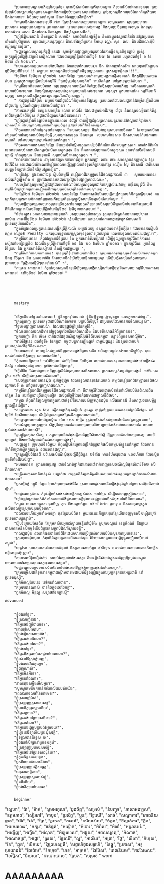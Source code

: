         "ប្រធានមជ្ឈមណ្ឌលអភិវឌ្ឍន៍សូត្រខ្មែរ បានស្នើសុំដល់រាជរដ្ឋាភិបាលកម្ពុជា ក៏ដូចជាវិស័យឯកជនចូលរួម ជួយជំរុញវិស័យសូត្រនៅក្នុងប្រទេសកម្ពុជានិងការរៀបចំបច្ចេកទេសបានយ៉ាងល្អ ដូច្នេះបូកផ្សំនឹងការរួមចំណែកពីរដ្ឋាភិបាល និងឯកជននោះ វិស័យសូត្រនៅកម្ពុជា នឹងកាន់តែល្អប្រសើរឡើង។​",
        "ជាមួយនឹងអំណរសាទរខួបទី ៧៣ ថ្ងៃបង្កើតគណបក្សប្រជាជនកម្ពុជា សម្តេចតេជោ សូមថ្វាយព្រះពរ ប្រគេនពរ សម្តេចព្រះសង្ឃរាជ ព្រះរាជាគណៈ ព្រះថេរានុថេរៈគ្រប់ព្រះអង្គ និងសូមប្រសិទ្ធពរជូនសម្តេច ឯកឧត្តម លោកជំទាវ គណៈ ដឹកនាំសាសនិកឥស្លាម និងគ្រឹស្តសាសនិក",
        "ភ្ញៀវកិត្តិយសជាតិ និងអន្តរជាតិ សមាជិក សមាជិកានៃអង្គមីខ្ទីង និងបងប្អូនជនរួមជាតិទាំងនៅក្នុងប្រទេស ទាំងនៅក្រៅប្រទេស សូមបានប្រកបនូវពុទ្ធពរ និងពរទាំងប្រាំប្រការ គឺអាយុ វណ្ណៈ សុខៈ ពលៈ និងបដិភាណៈកុំបី ឃ្លៀងឃ្លាតឡើយ",
        "មជ្ឈមណ្ឌលបណ្ដុះធុរកិច្ចថ្មី តេជោ សូមធ្វើការបង្ហាញកម្រងរូបភាពនៃការធ្វើទស្សនកិច្ចតភ្ជាប់ ប្រព័ន្ធអេកូឡូសុីធុរកិច្ចថ្មីនៅប្រទេសវៀតណាម ដែលបានប្រព្រឹត្តិទៅចាប់ពីថ្ងៃទី ២៧ ខែ ឧសភា រហូតដល់ថ្ងៃទី ១ ខែ មិថុនា ឆ្នាំ ២០២៤។",
        "លោកអ្នកអាចជួយការពារទាំងបរិស្ថាន ចំណេញទាំងពេលវេលា និង ចំណេញទាំងថវិកា ដោយគ្រាន់តែប្ដូរមកប្រើមីនុយឌីជីថល!!! ឥឡូវនេះ លោកអ្នកមិនចាំបាច់ព្រីនមីនុយម្ហូបអាហារ ឬភេសជ្ជៈទៀតទេ!!!",
        "ថ្ងៃទី២៧ ខែមិថុនា ឆ្នាំ២០២៤ សហគ្រិនខ្មែរ បានសហការជាមួយអង្គការស្វីសខនថាក់ និងភូមិអុីមផេកបាត់ដំបង រួមគ្នាក្នុងការផ្តួចផ្តើមរៀបចំកម្មវិធី “ជួបជុំមួយថ្ងៃសហគ្រិន” ជាលើកដំបូង នៅក្នុងខេត្តបាត់ដំបង។ ",
        "កម្មវិធីនេះមានគោលបំណង ជម្រុញឲ្យមានការបង្កើតគំនិតច្នៃប្រឌិតថ្មីសម្រាប់ការអភិវឌ្ឍ ផលិតផលធម្មជាតិ អាហារបំប៉នសុខភាព និងគ្រឿងសម្អាងសម្រាប់គុណប្រយោជន៍ដល់សុខភាព មនុស្ស។ ក្នុងនោះផងដែរ កម្មវិធីនេះក៏ជម្រុញ សមត្ថភាពនិស្សិតក្នុងការស្រាវជ្រាវបែបវិទ្យាសាស្រ្ត",
        " ការផ្គត់ផ្គង់ជីកំប៉ុស សម្រាប់ការដាំដុះដំណាំកំពុងមានទីផ្សារល្អ ស្របពេលដែលពលរដ្ឋ​កាន់តែច្រើន​ឡើងនិយម​ដាំដុះបន្លែ ឬដំណាំផ្សេងៗនៅតាមលំនៅដ្ឋាន។ ",
        "តាមរយៈកម្មវិធី ទស្សនៈសហគ្រិន លោក អាល់វីន ដែលជាម្ចាស់អាជីវកម្ម ដាំដុះ នឹងពន្យល់លម្អិតពាក់ព័ន្ធ​អាជីវកម្មផលិតជីកំប៉ុស ក៏ដូចជាទីផ្សារលក់ផលិតផលនេះ។ ",
        "ភ្លៀងធ្លាក់ខ្លាំងមិនធ្លាប់មានក្នុងរយៈពេល ៨៨ឆ្នាំ បានធ្វើឱ្យដំបូលព្រលានយន្តហោះនៅឥណ្ឌាបាក់ធ្លាក់មកយ៉ាងលឿន និងបណ្តាលឱ្យអ្នកដំណើរមួយចំនួនត្រូវបាត់បង់ជីវិតនិងរងរបួស",
        "កិច្ចការងារនេះគឺជាផ្នែកមួយនៃគម្រោង “ជលផលសមុទ្រ និងតំបន់ឆ្នេរប្រកបដោយចីរភាព” ដែលផ្ដោតលើការគាំទ្រដល់ការរីកលូតលាស់នៃធុរកិច្ចថ្មី,​សហគ្រាសធុនតូច​ និងមធ្យម, សហគមន៍នេសាទ និងសហគមន៍តំបន់ការពារធម្មជាតិ នៅតាមបណ្ដាខេត្ដនៅតំបន់ឆ្នេរទាំងបួន។ ",
        "កិច្ចសហការរវាងសហគ្រិនខ្មែរ និងផ្សារទំនើបអ៊ីអនក្នុងការរៀបចំពិព័រណ៍ផលិតផលក្នុងស្រុក។ ការតាំងពិព័រណ៍នេះមានគោលបំណងលើកកម្ពស់ផលិតផលក្នុងស្រុក និង ជីវភាពរបស់ប្រជាកសិករក្នុងស្រុក ព្រមទាំងបើកឱកាសទីផ្សារថ្មី ទាំងក្នុងស្រុក និងអន្តរជាតិ សម្រាប់ផលិតផលក្នុងស្រុក ។ ",
        "មោទកភាពមែនទែន នាំមុខមាត់ខ្មែរមកកាន់មាតុភូមិ អ្នកឧកញ៉ា លាង ម៉េង សហស្ថាបនិកក្រុមហ៊ុន ខ្មែរ ប៊ែវើរីជីស ទោះជារវល់យ៉ាងណាក៏ឆ្លៀតពេលអញ្ជើញផ្ទាល់ទៅទទួលកីឡាករគុនខ្មែរ ឈឿង ល្វៃ និងសុខធី ជាពិសេសឧបត្ថម្ភទឹកប្រាក់លើកទឹកចិត្តបន្ថែមទៀត",
        "ហគ្រិនខ្មែរ ក្នុងនាមជាដៃគូ រៀបចំកម្មវិធី ពន្លឿនអាជីវកម្មថ្នាលឌីជីថលរដូវកាលទី ៣   សូមអបអរសាទរដល់ធុរកិច្ចឆ្នើមទាំង ៥ ក្រុមដែលបានមកដល់វគ្គ«ថ្ងៃបទបង្ហាញសាធារណៈ»",
        "សហគ្រិនខ្មែរសូមអញ្ជីញដៃគូដែលមានចំណាប់អារម្មណ៍ចូលរួមដាក់ពាក្យផ្ដល់សេវាកម្ម បង្កើតយុទ្ធវិធី និង កម្មវិធីសិក្សាក្នុងគម្រោងពន្លឿនអាជីវកម្មសម្រាប់សហគ្រិននៅតាមបណ្តាខេត្ត។",
        "នាថ្ងៃទី២៨ ខែមិថុនា ឆ្នាំ២០២៤ សហគ្រិនខ្មែរ ដែលជាស្ថាប័នដែលបង្កើតឡើងក្រោមគំនិតផ្តួចផ្តើមរបស់ រាជរដ្ឋាភិបាលក្នុងគោលបំណងជំរុញការអភិវឌ្ឍប្រព័ន្ធអេកូឡូស៊ីសហគ្រិនឲ្យរស់រវើកនៅកម្ពុជា ",
        "សូមញ្ជើញចូលរួមទស្សនាឲ្យបានច្រើនកុះករនៃការប្រកួតកីឡាវាយសីសម្រាប់កីឡាករមិនមែនអាជីពក្រោយពីពិធីបើកជាផ្លូវការដែលនឹងប្រព្រឹត្តិទៅនៅថ្ងៃទី២៩ ខែមិថុនាខាងមុខនេះ!",
        "រ៉េខាងត្បូង៖ អាកាសយានដ្ឋានអន្តរជាតិ បស់ប្រទេសកូរ៉េខាងត្បូង ត្រូវបានបិទផ្លូវរត់រយៈពេលប្រហែល ៣ម៉ោង កាលពីថ្ងៃទី២៦ ខែមិថុនា ឆ្នាំ២០២៤ ម្សិលមិញនេះ ដោយសារតែការបង្ហោះបាឡុងសំរាមមកពីប្រទេសកូរ៉េខាងជើង",
        "ក្នុងអំឡងពេលប្រកួតនេះបានបង្កើតព្រឹត្តិការណ៍ អេក្រង់យក្ស ទស្សនាបាល់ទាត់ទ្វីបអ៊ឺរ៉ុប! ដែលមានការរៀបចំហ្គេម ឈ្មោះថា Penalty យកលុយសុទ្ធងាយៗស្រួលៗទទួលបានប្រាក់រង្វាន់ ពេលការចូលលេងរាប់រយដុល្លារ។",
        "កម្មវិធីតោះអាន! កំពុងស្វែងរកវិចិត្រករ និង អ្នករចនាទំព័រសៀវភៅ ដើម្បីចូលរួមក្នុងកម្មវិធីហាក់កាសន សៀវភៅអេឡិចត្រូនិច ដែលនឹងប្រព្រឹត្តិទៅនៅថ្ងៃទី ១៩ និង​ ២០ ខែសីហា ឆ្នាំ២០១៧។ ក្នុងកម្មវិធីនេះ អ្នកនិពន្ធ វិចិត្រករ និង អ្នករចនាទំព័រសៀវភៅ នឹងធ្វើការជាមួយគ្នា ",
        "កម្មវិធីហាក់កាសនតោះអាន! បានប្រព្រឹត្តិទៅដោយជោគជ័យ! សូមអរគុណអ្នកចូលរួមទាំងអស់ដែលមានអ្នកនិពន្ធ វិចិត្រករ និង អ្នករចនាទំព័រ ដែលបានខិតខំប្រឹងប្រែងធ្វើការជាមួយគ្នា ដើម្បីបង្កើតសៀវភៅកុមារក្រោមប្រធានបទ “ស្រ្តីអាចធ្វើអ្វីៗបានទាំងអស់” ។",
        "គម្រោង តោះអាន! កំពុងស្វែងរកអ្នកនិពន្ធដើម្បីចូលរួមបង្កើតសៀវភៅអេឡិចត្រូនិចតាមរយៈកម្មវិធីហាក់កាសន តោះអាន! នៅថ្ងៃទី១៩ ខែមិនា ឆ្នាំ២០១៧ "






        mastery


        "តើអ្នកនឹងទៅផ្ទះនៅពេលណា? ខ្ញុំ​នឹក​អ្នក​ខ្លាំង​ណាស់ ខ្ញុំ​នឹង​ធ្វើ​ម្ហូប​ឆ្ងាញ់ៗ​ជូន​អ្នក ពេល​អ្នក​មក​ដល់​ផ្ទះ",
        "ក្រុងភ្នំពេញ​ ប្រទេសកម្ពុជាជាប់ចំណាត់លេខ២​ បន្ទាប់ពីសិង្ហបុរី​ ជាប្រទេសដែលមានការចំណាយខ្ពស់",
        "ថ្ងៃបទបង្ហាញជាសាធារណៈ ដែលជាវគ្គផ្តាច់ព្រ័ត្រនៃកម្មវិធី",
        "ចំណាយពេលវេលាដ៏មានតម្លៃចូលរួមចែករំលែកចំណេះដឹង និងបទពិសោធន៍អំពីប្រធានបទ",
        "អ្នកឧកញ៉ា គិត ម៉េង៖ បារាំងជាដៃគូពាណិជ្ជកម្មអឺរ៉ុបធំទីពីររបស់កម្ពុជា បន្ទាប់ពីប្រទេសអាល្លឺម៉ង់",
        "ចាប់ពីថ្ងៃនេះ ដល់ថ្ងៃទី១ ខែកក្កដា កម្ពុជាបន្តមានភ្លៀងធ្លាក់ ជាមួយផ្គររន្ទះ និងខ្យល់បោកបក់ គ្របដណ្តប់លើផ្ទៃដីពី៥-១៥%",
        "អបអរសាទរ! រថយន្តដឹកជញ្ជូនទំនិញសាកល្បងពីប្រទេសចិន លើចម្ងាយផ្លូវជាង២០០០គីឡូម៉ែត្រ បានមកដល់រាជធានីភ្នំពេញ ដោយជោគជ័យ",
        "កុំខកខានឱ្យសោះ! ចាប់ពីថ្ងៃនេះ ដល់ថ្ងៃទី៣០ ខែមិថុនា មហាជន​អាចទស្សនាភាពយន្ដជាង១៥០រឿងឥតគិតថ្លៃ នៅរោងកុនចំនួន១០ ទូទាំងរាជធានីភ្នំពេញ",
        "ហ្វីលីពីន​ ដែលជាប្រទេសទិញអង្ករដ៏ធំបំផុតមួយរបស់ពិភពលោក ប្រកាសទម្លាក់​ពន្ធ​នាំ​ចូល​អង្ករ​ពី ៣៥% មក​ត្រឹម ១៥% ដើម្បីដោះស្រាយអតិផរណា",
        "សេចក្ដីប្រកាសព័ត៌មានស្ដីពី ធុរកិច្ចថ្មីឆ្នើម ដែលទទួលបានទុនវិនិយោគពី កម្មវិធីពន្លឿនអាជីវកម្មថ្នាលឌីជីថលរដូវកាលទី ៣ នាថ្ងៃបទបង្ហាញសាធារណៈ",
        "កម្មវិធីពន្លឿនអាជីវកម្មថ្នាលឌីជីថលរដូវកាលទី ៣ គឺជាកម្មវិធីដែលផ្តោតសំខាន់ទៅលើការបំប៉នចំណេះដឹងបន្ថែម និង ការគាំទ្រជាច្រើនផ្សេងទៀត ដល់ធុរកិច្ចថ្មីដែលកំពុងមានជាថ្នាលឌីជីថល",
        "កម្ពុជា កំពុងពិនិត្យលទ្ធភាពក្នុងការដាក់ទុនវិនិយោគរបស់ក្រុមហ៊ុនជប៉ុន លើធនធានរ៉ែ និងហេដ្ឋារចនាសម្ព័ន្ធផ្លូវល្បឿនលឿន",
        "សម្ដេចតេជោ ហ៊ុន សែន ស្នើរាជរដ្ឋាភិបាលរៀបចំ ទូងស្គរ បាញ់កាំជ្រួចអបអរសាទរនៅគ្រប់ទីកន្លែង នៅថ្ងៃទី៥ ខែសីហាខាងមុខ ដើម្បីគាំទ្រ«គម្រោងព្រែកជីកហ្វូណនតេជោ»",
        "សម្ដេចព្រះមហាអរិយវង្សបណ្ឌិត យ៉ន សេង យៀត ត្រូវបានតែងតាំងជាព្រះចៅអធិការវត្តឧណ្ណាលោម",
        "ការសិក្សាមួយបង្ហាញថា សិង្ហបុរីជាប្រទេសដែលអាចប្រឈមនឹងបញ្ហាបាត់បង់ការងារដោយសារតែ អេអាយ ខ្ពស់ជាងគេនៅតំបន់អាស៊ី",
        "ដ្ឋមន្ត្រីក្រសួងកសិកម្ម ៖ កម្ពុជាបាននិងកំពុងធ្វើការជំរុញវិស័យកៅស៊ូ ឱ្យក្លាយជាដំណាំឧស្សាហកម្ម មានទីផ្សារខ្ពស់ និងអាចកែច្នៃជាផលិតផលសម្រេចផ្សេងៗ",
        "សញ្ញាល្អ! ក្រុមហ៊ុនចិនធំមួយ កំពុងរៀបចំគម្រោងពង្រីកខ្សែច្រវាក់ផលិតកម្មរបស់ខ្លួននៅកម្ពុជា ដែលមានទំហំទឹកប្រាក់ស្ថិតក្នុងរង្វង់ ១ពាន់លានដុល្លារ",
        "ក្រសួងរៀបចំដែនដី បដិសេធសំណើសុំចុះបញ្ជីដីធ្លីចំនួន ២ទីតាំង មានទំហំសរុបជាង ៤០០ហិកតា ដែលស្ថិតក្នុងទីតាំងដីរបស់រដ្ឋ",
        "អបអរសាទរ! ប្រាសាទអង្គរវត្ត ជាប់ចំណាត់ថ្នាក់ជាគោលដៅទាក់ទាញទេសចរណ៍ល្អបំផុតលំដាប់ទី១២ លើពិភពលោក",
        "មន្រ្តីនគរបាលជាតិជាន់ខ្ពស់ បញ្ជាក់ថា ការត្រួតពិនិត្យជាតិស្រវឹងពេលយប់កាត់បន្ថយគ្រោះថ្នាក់ចរាចរណ៍ជាង ៥០ភាគរយ",
        "អ្នកឡើងភ្នំ ហ្វូជី ចំនួន ៤នាក់បានបាត់បង់ជីវិត ស្របពេលរដូវកាលដើរឡើងភ្នំរដូវក្ដៅនៅប្រទេសជប៉ុនជិតចាប់ផ្ដើម",
        "អាជ្ញាធរខេត្តកំពត កំពុងរៀបចំសាងសង់នាឡិកាកម្ពស់ជាង ៣០ម៉ែត្រ ដើម្បីទាក់ទាញភ្ញៀវទេសចរ",
        "ហ្វាំងឡង់គ្រោងចាក់វ៉ាក់សាំងការពារជំងឺផ្តាសាយបក្សីជូនពលរដ្ឋខ្លួនជាលើកដំបូងនៅលើពិភពលោក",
        "កម្ពុជា មានសហគ្រាស ធុនមីក្រូ តូច និងមធ្យមចំនួន ៧៥៣ ៦៧០ មូលដ្ឋាន និងបានចូលរួមក្នុងផលិតផលក្នុងស្រុកសរុបស្មើ៦៣%",
        "ដល់ពេលហើយអ្នកទាំងអស់គ្នា គុនខ្មែររបស់ពិត! មួយរយៈនេះកីឡាករគុនខ្មែរយើងចេញមុខលើសង្វៀនក្រៅប្រទេសជាបន្តបន្ទាប់",
        "រៀបចំក្រោយមែនពិត តែក្រុមកសិករអ្នកដាំស្វាយចន្ទីនៅឃុំទំរីង ស្រុកសណ្តាន់ ខេត្តកំពង់ធំ នឹងក្លាយជាសហគមន៍កសិកម្មទំនើបដំបូងគេសម្រាប់ដំណាំស្វាយចន្ទី",
        "ពលរដ្ឋជប៉ុន ៨០នាក់បានបាត់បង់ជីវិតដោយសារការប្រើប្រាស់អាហារបំប៉នសុខភាពប្រភេទនេះ",
        "ក្រុមហ៊ុន​ជប៉ុនមួយ កំពុងពិនិត្យលទ្ធភាពលើការដាក់ទុន វិនិយោគហេដ្ឋារចនាសម្ព័ន្ធផ្លូវល្បឿនលឿននៅកម្ពុជា",
        "ខេត្តកែប មានសហគមន៍នេសាទចំនួន៥ និងទូកនេសាទចំនួន ៥៩៤ទូក ខណៈផលនេសាទមានការកើនឡើងបន្តិចបន្តួចប៉ុណ្ណោះ",
        "សហភាពអឺរ៉ុបជឿជាក់ថា ការអប់រំសម្រាប់ទាំងអស់គ្នា គឺជាគន្លឹះដ៏សំខាន់ក្នុងការជំរុញឱ្យយុវជនកម្ពុជាអាចឈានទៅសម្រេចបានសក្តានុពលរបស់ខ្លួន",
        "មជ្ឈមណ្ឌលហ្គេមទាន់សម័យដែលធំជាងគេនៅទីក្រុងភ្នំពេញកំពុងរង់ចាំលោកអ្នក",
        "ក្រុមជម្រើសជាតិទូកនាគកម្ពុជាដណ្តើមបានមេដាយសំរឹទ្ធ១គ្រឿងក្នុងការប្រកួតទូកនាគអន្តរជាតិ នៅប្រទេសរុស្ស៊ី",
        "ពួកម៉ាកល្អបែបនេះ ទៅរកនៅណាបាន",
        "កម្ររកបានណាស់ បានតិចតួចចេះចែកគ្នា",
        "ពួកម៉ាកល្អ មិត្តល្អ សន្យាថាចែកគ្នាស្មើ"
    
    Advanced


        "ខ្ញុំ​ចង់​ទៅផ្ទះ",
        "ខ្ញុំ​ស្រលាញ់​នាង",
        "តើអ្នកចង់ញ៉ាំបាយទេ?",
        "តោះទៅសៀមរាប",
        "ខ្ញុំចង់រៀនភាសាបារាំង",
        "ខ្តើ​អ្នក​រស់នៅ​ឯណា?",
        "តើ​អ្នក​ចង់​ទៅណា?",
        "ខ្ញុំ​ចង់​ទៅផ្ទះ",
        "តើអ្នកនឹងត្រលប់មកផ្ទះនៅពេលណា?",
        "ខ្ញុំរស់នៅទីក្រុងភ្នំពេញ",
        "ខ្ញុំចង់លេងវីដេអូហ្គេម",
        "ខ្ញុំធុញណាស់",
        "តើអ្នកមិនអីទេ?",
        "តើអ្នកនៅឯណា?",
        "នាងកំពុងសម្លឹងមើលអ្នក។",
        "សូមស្វាគមន៍មកកាន់ការិយាល័យរបស់យើង",
        "ពេលណាចូលឆ្នាំខ្មែរខាងមុខ?",
        "ខ្ញុំស្រលាញ់ម៉ាក់",
        "ខ្ញុំស្រឡាញ់គ្រួសាររបស់ខ្ញុំ",
        "ខ្ញុំមានមិត្តប្រុសរួចហើយ",
        "តើអ្នកភ្លេចទេ?",
        "តើអ្នកចង់ទៅប្រទេសចិនទេ?",
        "តើអ្នកទៅណា?",
        "តើអ្នកនឹងធ្វើអ្វីបន្ទាប់ពីវិទ្យាល័យ?",
        "ខ្ញុំរៀននៅវិទ្យាល័យព្រះស៊ីសុវត្ថិ",
        "ខ្ញុំទទួលបាននិទ្ទេស អេ",
        "ខ្ញុំចង់ទៅសិក្សានៅប្រទេសកូរ៉េ",
        "ខ្ញុំស្រឡាញ់ប្រទេសរបស់ខ្ញុំ",
        "តើអ្នកចង់ទៅប្រទេសជប៉ុនទេ?",
        "ខ្ញុំចូលចិត្តសរសេរកូដ",
        "អ្នកមិនមានចំណេះដឹងទេ",
        "ខ្ញុំស្រឡាញ់ប្រវត្តិសាស្ត្រ",
        "អរគុណសន្តិភាព",
        "ខ្ញុំស្រឡាញ់ស្តេចរបស់ខ្ញុំ",
        "ខ្ញុំ​ឈឺ​ហើយ",
        "ខ្ញុំចង់សិក្សានៅបរទេស"


        beginner

 "ស្នេហា",
        "ប៉ា",
        "ម៉ាក់",
        "សូមអរគុណ",
        "ដួងចិត្ត",
        "សម្រស់ ",
        "នំបញ្ចុក",
        "ភាសាអង់គ្លេស",
        "ឧត្តមភាព",
        "សៀវភៅ",
        "កាបូប",
        "ទូរស័ព្ទ",
        "ប្អូន",
        "ផ្លែឈើ",
        "សាច់",
        "សណ្ឋាគារ",
        "ភោជនីយដ្ឋាន",
        "ដើរ",
        "រត់",
        "ព្រៃ",
        "រូបថត",
        "កាមេរ៉ា",
        "ការិយាល័យ",
        "ចំនួន",
        "ទីស្នាក់ការ",
        "ក្លឹប",
        "អបអរសាទរ",
        "អក្សរ",
        "អត់ធ្មត់",
        "អណ្តើក",
        "អំបោះ",
        "អំពិល",
        "អំពៅ",
        "អន្តរាគមន៍ ",
        "អញ្ចើញ",
        "អញ្ចឹង",
        "អណ្តែត",
        "អំឡុងពេល",
        "អង្គុយ",
        "អចលនទ្រព្យ",
        "អំណាច",
        "អាណាចក្រ",
        "អាជ្ញា",
        "ស្រស់",
        "ផ្លែឈើ",
        "ល្អ",
        "អាល័យ",
        "អត្រា",
        "ថ្ងៃ",
        "សីហា",
        "កំហុស",
        "ខែ",
        "ឆ្កួត",
        "បើកបរ",
        "ថ្ងៃព្រហស្បតិ៍",
        "សប្ដាហ៍ចុងសប្ដាហ៍",
        "ខែធ្នូ",
        "ប្រកាស",
        "អត្ថប្រយោជន៍",
        "ផ្លែប៉ោម",
        "ទឹកក្រូច",
        "ភេទ",
        "អាក្រក់",
        "ផ្លែប៉ែស",
        "ពេញនិយម",
        "ការលែងលះ",
        "ខែវិច្ឆិកា",
        "និយាយ",
        "ការបោះចោល",
        "ស្រែក",
        "សម្រស់ "
        word



# AAAAAAAAA
